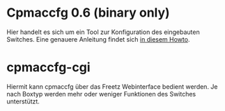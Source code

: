 # Cpmaccfg 0.6 (binary only)

Hier handelt es sich um ein Tool zur Konfiguration des eingebauten
Switches. Eine genauere Anleitung findet sich [in diesem
Howto](../help/howtos/security/switch_config.html).

cpmaccfg-cgi
============

Hiermit kann cpmaccfg über das Freetz Webinterface bedient werden. Je
nach Boxtyp werden mehr oder weniger Funktionen des Switches
unterstützt.

